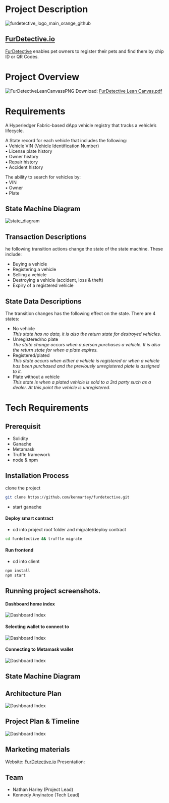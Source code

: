 # Project Description
![furdetective_logo_main_orange_github](https://user-images.githubusercontent.com/99918492/185279612-3eb568ea-a351-4f35-8ace-d6db3cc9856f.jpg)



## [FurDetective.io](https://furdetective.io)

[FurDetective](https://furdetective.io) enables pet owners to register their pets and find them by chip ID or QR Codes.

# Project Overview
![FurDetectiveLeanCanvassPNG](https://user-images.githubusercontent.com/99918492/185234704-d12fdaf5-20e3-42ed-9ff3-4425f7651710.png)
Download: [FurDetective Lean Canvas.pdf](https://github.com/kenmartey/furdetective/files/9365804/FurDetective.Lean.Canvas.pdf)

# Requirements

A Hyperledger Fabric-based dApp vehicle registry that tracks a vehicle’s lifecycle.

A State record for each vehicle that includes the following:  
• Vehicle VIN (Vehicle Identification Number)  
• License plate history  
• Owner history  
• Repair history  
• Accident history


The ability to search for vehicles by:  
• VIN  
• Owner  
• Plate

## State Machine Diagram
![state_diagram](https://user-images.githubusercontent.com/99918492/185465223-6c709a88-c788-4705-8e10-af1858e6164c.png)


## Transaction Descriptions
he following transition actions change the state of the state machine. These include:

- Buying a vehicle
- Registering a vehicle
- Selling a vehicle
- Destroying a vehicle (accident, loss & theft)
- Expiry of a registered vehicle

## State Data Descriptions
The transition changes has the following effect on the state. There are 4 states:

- No vehicle  
  _This state has no data, it is also the return state for destroyed vehicles._
- Unregistered/no plate  
  _The state change occurs when a person purchases a vehicle. It is also the return state for when a plate expires._
- Registered/plated  
  _This state occurs when either a vehicle is registered or when a vehicle has been purchased and the previously unregistered plate is assigned to it._
- Plate without a vehicle  
  _This state is when a plated vehicle is sold to a 3rd party such as a dealer. At this point the vehicle is unregistered._

# Tech Requirements

## Prerequisit

- Solidity
- Ganache
- Metamask
- Truffle framework
- node & npm

## Installation Process

clone the project

```sh
git clone https://github.com/kenmartey/furdetective.git
```

- start ganache

#### Deploy smart contract

- cd into project root folder and migrate/deploy contract

```sh
cd furdetective && truffle migrate
```

#### Run frontend

- cd into client

```sh
npm install
npm start
```

## Running project screenshots.

#### Dashboard home index

![Dashboard Index](./client/src/styles/dasboard/assets/img/dashboard_index.png)

#### Selecting wallet to connect to

![Dashboard Index](./client/src/styles/dasboard/assets/img/wallet_selection.png)

#### Connecting to Metamask wallet

![Dashboard Index](./client/src/styles/dasboard/assets/img/metamask_wallet.png)

## State Machine Diagram

## Architecture Plan
![Dashboard Index](./client/src/styles/dasboard/assets/img/architecture_plan.jpg)

## Project Plan & Timeline
![Dashboard Index](./client/src/styles/dasboard/assets/img/project_timeline.png)

## Marketing materials
Website: [FurDetective.io](https://furdetective.io)
Presentation: 


## Team

- Nathan Harley (Project Lead)
- Kennedy Anyinatoe (Tech Lead)
